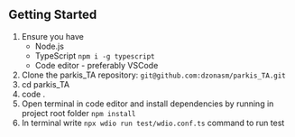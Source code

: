 ## Getting Started

1. Ensure you have
   - Node.js
   - TypeScript ``` npm i -g typescript ```
   - Code editor - preferably VSCode
2. Clone the parkis_TA repository: ``` git@github.com:dzonasm/parkis_TA.git ```
3. cd parkis_TA
4. code .
5. Open terminal in code editor and install dependencies by running in project root folder ```npm install```
6. In terminal write ```npx wdio run test/wdio.conf.ts``` command to run test
